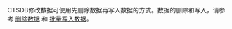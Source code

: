 CTSDB修改数据可使用先删除数据再写入数据的方式。数据的删除和写入，请参考 [删除数据](/document/product/652/14559) 和 [批量写入数据](/document/product/652/13608)。
